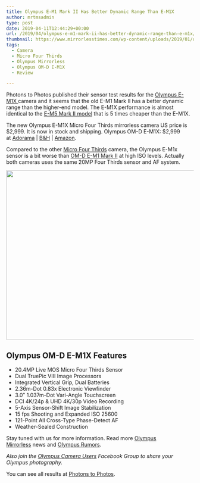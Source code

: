 ```yaml
---
title: Olympus E-M1 Mark II Has Better Dynamic Range Than E-M1X
author: mrtmsadmin
type: post
date: 2019-04-11T12:44:29+00:00
url: /2019/04/olympus-e-m1-mark-ii-has-better-dynamic-range-than-e-m1x/
thumbnail: https://www.mirrorlesstimes.com/wp-content/uploads/2019/01/olympus-e-m1x-camera-front.jpg
tags:
  - Camera
  - Micro Four Thirds
  - Olympus Mirrorless
  - Olympus OM-D E-M1X
  - Review

---
```

Photons to Photos published their sensor test results for the [Olympus E-M1X ][1]camera and it seems that the old E-M1 Mark II has a better dynamic range than the higher-end model. The E-M1X performance is almost identical to the <a href="https://amzn.to/2KuGPPx" target="_blank" rel="noopener">E-M5 Mark II model</a> that is 5 times cheaper than the E-M1X.

The new Olympus E-M1X Micro Four Thirds mirrorless camera US price is $2,999. It is now in stock and shipping. Olympus OM-D E-M1X: $2,999 at <a href="https://www.adorama.com/iomem1x.html?kbid=68292" target="_blank" rel="noopener">Adorama</a> | <a href="https://www.bhphotovideo.com/c/product/1450952-REG/olympus_v201080bu000_om_d_e_m1x_mirrorless_micro.html/BI/20175/KBID/14249/" target="_blank" rel="noopener">B&H</a> | <a href="https://www.amazon.com/Olympus-E-M1X-OM-D/dp/B07MKPNS7D/?tag=mtimes-20" target="_blank" rel="noopener" data-amzn-asin="B07MKPNS7D">Amazon</a>.<!--more-->

Compared to the other <a title="full frame" href="https://www.dailycameranews.com/tag/micro-four-thirds/" target="_blank" rel="noopener">Micro Four Thirds</a> camera, the Olympus E-M1x sensor is a bit worse than <a href="https://www.dailycameranews.com/tag/olympus-e-m1ii/" data-wpel-link="exclude">OM-D E-M1 Mark II</a> at high ISO levels. Actually both cameras uses the same 20MP Four Thirds sensor and AF system.

[<img class="aligncenter size-full wp-image-3615" src="https://i1.wp.com/www.mirrorlesstimes.com/wp-content/uploads/2019/04/Olympus-E-M1X-Dynamic-range.jpg?resize=600%2C455&#038;ssl=1" alt="" width="600" height="455" srcset="https://i1.wp.com/www.mirrorlesstimes.com/wp-content/uploads/2019/04/Olympus-E-M1X-Dynamic-range.jpg?w=949&ssl=1 949w, https://i1.wp.com/www.mirrorlesstimes.com/wp-content/uploads/2019/04/Olympus-E-M1X-Dynamic-range.jpg?resize=395%2C300&ssl=1 395w, https://i1.wp.com/www.mirrorlesstimes.com/wp-content/uploads/2019/04/Olympus-E-M1X-Dynamic-range.jpg?resize=768%2C583&ssl=1 768w" sizes="(max-width: 600px) 100vw, 600px" data-recalc-dims="1" />][2]

## Olympus OM-D E-M1X Features

<ul data-selenium="highlightList">
  <li>
    20.4MP Live MOS Micro Four Thirds Sensor
  </li>
  <li>
    Dual TruePic VIII Image Processors
  </li>
  <li>
    Integrated Vertical Grip, Dual Batteries
  </li>
  <li>
    2.36m-Dot 0.83x Electronic Viewfinder
  </li>
  <li>
    3.0″ 1.037m-Dot Vari-Angle Touchscreen
  </li>
  <li>
    DCI 4K/24p & UHD 4K/30p Video Recording
  </li>
  <li>
    5-Axis Sensor-Shift Image Stabilization
  </li>
  <li>
    15 fps Shooting and Expanded ISO 25600
  </li>
  <li>
    121-Point All Cross-Type Phase-Detect AF
  </li>
  <li>
    Weather-Sealed Construction
  </li>
</ul>

Stay tuned with us for more information. Read more [Olympus Mirrorless][3] news and <a href="https://www.dailycameranews.com/tag/olympus-rumors/" target="_blank" rel="noopener">Olympus Rumors</a>.

_Also join the <a class="ext-link" title="" href="https://www.facebook.com/groups/858035244291979/" target="_blank" rel="external nofollow noopener">Olympus Camera Users</a> Facebook Group to share your Olympus photography._

You can see all results at <a href="http://www.photonstophotos.net/Charts/PDR.htm#Olympus%20OM-D%20E-M1%20Mark%20II,Olympus%20OM-D%20E-M1X,Olympus%20OM-D%20E-M5%20Mark%20II,Panasonic%20Lumix%20DC-GH5" target="_blank" rel="nofollow external noopener noreferrer" data-wpel-link="external">Photons to Photos</a>.

 [1]: https://www.mirrorlesstimes.com/tags/olympus-om-d-e-m1x/
 [2]: https://i1.wp.com/www.mirrorlesstimes.com/wp-content/uploads/2019/04/Olympus-E-M1X-Dynamic-range.jpg?ssl=1
 [3]: https://www.mirrorlesstimes.com/tags/olympus-mirrorless/